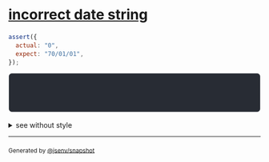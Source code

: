 # [incorrect date string](../../date.test.js#L88)

```js
assert({
  actual: "0",
  expect: "70/01/01",
});
```

![img](throw.svg)

<details>
  <summary>see without style</summary>

```console
AssertionError: actual and expect are different

actual: "0"
expect: "70/01/01"
```

</details>

---

<sub>
  Generated by <a href="https://github.com/jsenv/core/tree/main/packages/independent/snapshot">@jsenv/snapshot</a>
</sub>